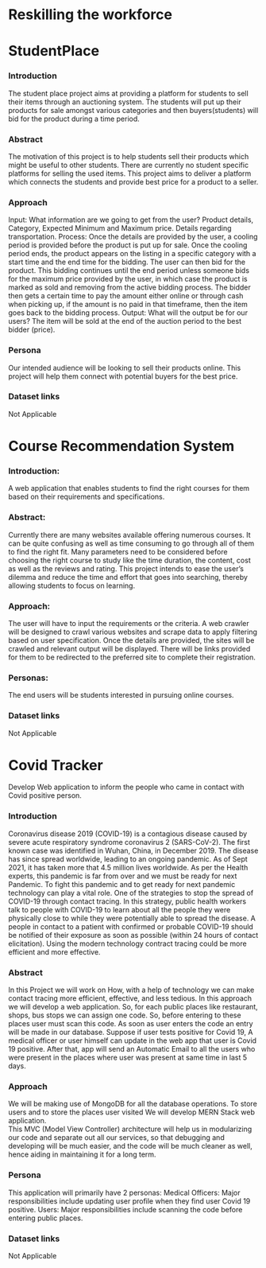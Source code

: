 # Reskilling the workforce

# StudentPlace

### Introduction
The student place project aims at providing a platform for students to sell their items through an auctioning system. The students will put up their products for sale amongst various categories and then buyers(students) will bid for the product during a time period.

### Abstract
The motivation of this project is to help students sell their products which might be useful to other students. There are currently no student specific platforms for selling the used items. This project aims to deliver a platform which connects the students and provide best price for a product to a seller.

### Approach
Input: What information are we going to get from the user?
Product details, Category, Expected Minimum and Maximum price. Details regarding transportation.
Process:
Once the details are provided by the user, a cooling period is provided before the product is put up for sale. Once the cooling period ends, the product appears on the listing in a specific category with a start time and the end time for the bidding. The user can then bid for the product. This bidding continues until the end period unless someone bids for the maximum price provided by the user, in which case the product is marked as sold and removing from the active bidding process. The bidder then gets a certain time to pay the amount either online or through cash when picking up, if the amount is no paid in that timeframe, then the item goes back to the bidding process.
Output: What will the output be for our users?
The item will be sold at the end of the auction period to the best bidder (price). 

###  Persona
Our intended audience will be looking to sell their products online. This project will help them connect with potential buyers for the best price.

###  Dataset links 
Not Applicable

# Course Recommendation System
###  Introduction: 
A web application that enables students to find the right courses for them based on their requirements and specifications.

###  Abstract: 
Currently there are many websites available offering numerous courses. It can be quite confusing as well as time consuming to go through all of them to find the right fit. Many parameters need to be considered before choosing the right course to study like the time duration, the content, cost as well as the reviews and rating. This project intends to ease the user’s dilemma and reduce the time and effort that goes into searching, thereby allowing students to focus on learning.

###  Approach:
The user will have to input the requirements or the criteria.
A web crawler will be designed to crawl various websites and scrape data to apply filtering based on user specification.
Once the details are provided, the sites will be crawled and relevant output will be displayed. There will be links provided for them to be redirected to the preferred site to complete their registration.

### Personas: 
The end users will be students interested in pursuing online courses.

### Dataset links 
Not Applicable

# Covid Tracker 
Develop Web application to inform the people who came in contact with Covid positive person.

###  Introduction
Coronavirus disease 2019 (COVID-19) is a contagious disease caused by severe acute respiratory syndrome coronavirus 2 (SARS-CoV-2). The first known case was identified in Wuhan, China, in December 2019. The disease has since spread worldwide, leading to an ongoing pandemic. As of Sept 2021, it has taken more that 4.5 million lives worldwide. 
As per the Health experts, this pandemic is far from over and we must be ready for next Pandemic. To fight this pandemic and to get ready for next pandemic technology can play a vital role. 
One of the strategies to stop the spread of COVID-19 through contact tracing. In this strategy, public health workers talk to people with COVID-19 to learn about all the people they were physically close to while they were potentially able to spread the disease. A people in contact to a patient with confirmed or probable COVID-19 should be notified of their exposure as soon as possible (within 24 hours of contact elicitation). Using the modern technology contract tracing could be more efficient and more effective. 
 
###  Abstract
In this Project we will work on How, with a help of technology we can make contact tracing more efficient, effective, and less tedious. 
In this approach we will develop a web application. So, for each public places like restaurant, shops, bus stops we can assign one code. So, before entering to these places user must scan this code. As soon as user enters the code an entry will be made in our database. Suppose if user tests positive for Covid 19, A medical officer or user himself can update in the web app that user is Covid 19 positive. After that, app will send an Automatic Email to all the users who were present in the places where user was present at same time in last 5 days. 
 
###  Approach 
We will be making use of MongoDB for all the database operations. To store users and to store the places user visited 
We will develop MERN Stack web application.  
This MVC (Model View Controller) architecture will help us in modularizing our code and separate out all our services, so that debugging and developing will be much easier, and the code will be much cleaner as well, hence aiding in maintaining it for a long term. 
 
### Persona 
This application will primarily have 2 personas: 
Medical Officers: Major responsibilities include updating user profile when they find user Covid 19 positive. 
Users: Major responsibilities include scanning the code before entering public places. 

### Dataset links 
Not Applicable

